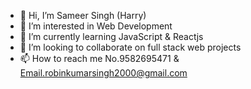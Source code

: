 - 👋 Hi, I’m Sameer Singh (Harry)
- 👀 I’m interested in Web Development
- 🌱 I’m currently learning JavaScript & Reactjs
- 💞️ I’m looking to collaborate on full stack web projects
- 📫 How to reach me No.9582695471 & Email.robinkumarsingh2000@gmail.com

<!---
sameersinghharry2000/sameersinghharry2000 is a ✨ special ✨ repository because its `README.md` (this file) appears on your GitHub profile.
You can click the Preview link to take a look at your changes.
--->
